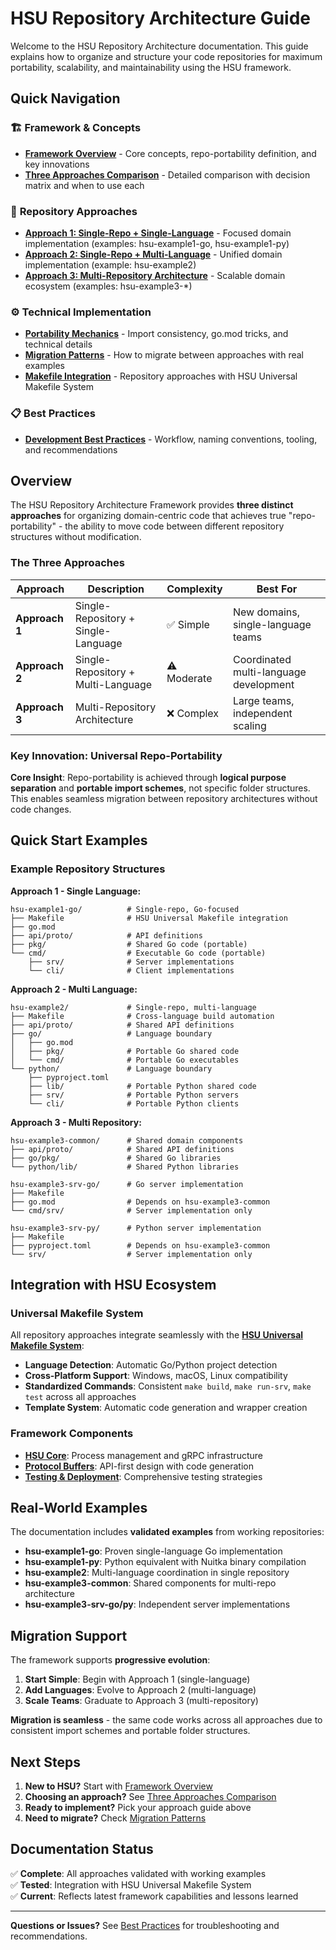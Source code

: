 # HSU Repository Architecture Guide

Welcome to the HSU Repository Architecture documentation. This guide explains how to organize and structure your code repositories for maximum portability, scalability, and maintainability using the HSU framework.

## Quick Navigation

### 🏗️ **Framework & Concepts**
- **[Framework Overview](framework-overview.md)** - Core concepts, repo-portability definition, and key innovations
- **[Three Approaches Comparison](three-approaches.md)** - Detailed comparison with decision matrix and when to use each

### 📁 **Repository Approaches**
- **[Approach 1: Single-Repo + Single-Language](single-repo-single-lang.md)** - Focused domain implementation (examples: hsu-example1-go, hsu-example1-py)
- **[Approach 2: Single-Repo + Multi-Language](single-repo-multi-lang.md)** - Unified domain implementation (example: hsu-example2)
- **[Approach 3: Multi-Repository Architecture](multi-repo-architecture.md)** - Scalable domain ecosystem (examples: hsu-example3-*)

### ⚙️ **Technical Implementation**
- **[Portability Mechanics](portability-mechanics.md)** - Import consistency, go.mod tricks, and technical details
- **[Migration Patterns](migration-patterns.md)** - How to migrate between approaches with real examples
- **[Makefile Integration](makefile-integration.md)** - Repository approaches with HSU Universal Makefile System

### 📋 **Best Practices**
- **[Development Best Practices](best-practices.md)** - Workflow, naming conventions, tooling, and recommendations

## Overview

The HSU Repository Architecture Framework provides **three distinct approaches** for organizing domain-centric code that achieves true "repo-portability" - the ability to move code between different repository structures without modification.

### The Three Approaches

| Approach | Description | Complexity | Best For |
|----------|-------------|------------|----------|
| **Approach 1** | Single-Repository + Single-Language | ✅ Simple | New domains, single-language teams |
| **Approach 2** | Single-Repository + Multi-Language | ⚠️ Moderate | Coordinated multi-language development |
| **Approach 3** | Multi-Repository Architecture | ❌ Complex | Large teams, independent scaling |

### Key Innovation: Universal Repo-Portability

**Core Insight**: Repo-portability is achieved through **logical purpose separation** and **portable import schemes**, not specific folder structures. This enables seamless migration between repository architectures without code changes.

## Quick Start Examples

### Example Repository Structures

**Approach 1 - Single Language:**
```
hsu-example1-go/          # Single-repo, Go-focused
├── Makefile              # HSU Universal Makefile integration
├── go.mod
├── api/proto/            # API definitions
├── pkg/                  # Shared Go code (portable)
└── cmd/                  # Executable Go code (portable)
    ├── srv/              # Server implementations
    └── cli/              # Client implementations
```

**Approach 2 - Multi Language:**
```
hsu-example2/             # Single-repo, multi-language
├── Makefile              # Cross-language build automation
├── api/proto/            # Shared API definitions
├── go/                   # Language boundary
│   ├── go.mod
│   ├── pkg/              # Portable Go shared code
│   └── cmd/              # Portable Go executables
└── python/               # Language boundary
    ├── pyproject.toml
    ├── lib/              # Portable Python shared code
    ├── srv/              # Portable Python servers
    └── cli/              # Portable Python clients
```

**Approach 3 - Multi Repository:**
```
hsu-example3-common/      # Shared domain components
├── api/proto/            # Shared API definitions
├── go/pkg/               # Shared Go libraries
└── python/lib/           # Shared Python libraries

hsu-example3-srv-go/      # Go server implementation
├── Makefile
├── go.mod                # Depends on hsu-example3-common
└── cmd/srv/              # Server implementation only

hsu-example3-srv-py/      # Python server implementation  
├── Makefile
├── pyproject.toml        # Depends on hsu-example3-common
└── srv/                  # Server implementation only
```

## Integration with HSU Ecosystem

### Universal Makefile System
All repository approaches integrate seamlessly with the **[HSU Universal Makefile System](../makefile_guide/index.md)**:

- **Language Detection**: Automatic Go/Python project detection
- **Cross-Platform Support**: Windows, macOS, Linux compatibility  
- **Standardized Commands**: Consistent `make build`, `make run-srv`, `make test` across all approaches
- **Template System**: Automatic code generation and wrapper creation

### Framework Components
- **[HSU Core](../HSU_MASTER_GUIDE.md)**: Process management and gRPC infrastructure
- **[Protocol Buffers](../HSU_PROTOCOL_BUFFERS.md)**: API-first design with code generation
- **[Testing & Deployment](../HSU_TESTING_DEPLOYMENT.md)**: Comprehensive testing strategies

## Real-World Examples

The documentation includes **validated examples** from working repositories:

- **hsu-example1-go**: Proven single-language Go implementation
- **hsu-example1-py**: Python equivalent with Nuitka binary compilation
- **hsu-example2**: Multi-language coordination in single repository
- **hsu-example3-common**: Shared components for multi-repo architecture
- **hsu-example3-srv-go/py**: Independent server implementations

## Migration Support

The framework supports **progressive evolution**:
1. **Start Simple**: Begin with Approach 1 (single-language)
2. **Add Languages**: Evolve to Approach 2 (multi-language)
3. **Scale Teams**: Graduate to Approach 3 (multi-repository)

**Migration is seamless** - the same code works across all approaches due to consistent import schemes and portable folder structures.

## Next Steps

1. **New to HSU?** Start with [Framework Overview](framework-overview.md)
2. **Choosing an approach?** See [Three Approaches Comparison](three-approaches.md)  
3. **Ready to implement?** Pick your approach guide above
4. **Need to migrate?** Check [Migration Patterns](migration-patterns.md)

## Documentation Status

✅ **Complete**: All approaches validated with working examples  
✅ **Tested**: Integration with HSU Universal Makefile System  
✅ **Current**: Reflects latest framework capabilities and lessons learned

---

**Questions or Issues?** See [Best Practices](best-practices.md) for troubleshooting and recommendations. 